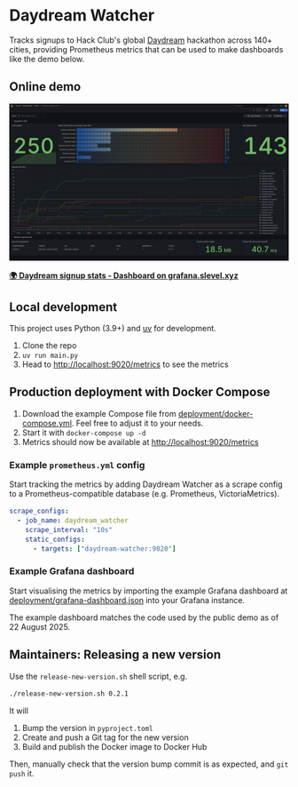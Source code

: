 # Daydream Watcher

Tracks signups to Hack Club's global [Daydream](https://daydream.hackclub.com/) hackathon across 140+ cities, providing Prometheus metrics that can be used to make dashboards like the demo below.

## Online demo

[![Screenshot of a Grafana dashboard with Daydream stats](screenshot.png)](https://grafana.slevel.xyz/d/7cf71d22-8490-40f7-b280-f677005d2fda/daydream-signup-stats)

**[🌍 Daydream signup stats - Dashboard on grafana.slevel.xyz](https://grafana.slevel.xyz/d/7cf71d22-8490-40f7-b280-f677005d2fda/daydream-signup-stats)**

## Local development

This project uses Python (3.9+) and [uv](https://docs.astral.sh/uv/) for development.

1. Clone the repo
2. `uv run main.py`
3. Head to <http://localhost:9020/metrics> to see the metrics

## Production deployment with Docker Compose

1. Download the example Compose file from [deployment/docker-compose.yml](deployment/docker-compose.yaml). Feel free to adjust it to your needs.
2. Start it with `docker-compose up -d`
3. Metrics should now be available at <http://localhost:9020/metrics>

### Example `prometheus.yml` config

Start tracking the metrics by adding Daydream Watcher as a scrape config to a Prometheus-compatible database (e.g. Prometheus, VictoriaMetrics).

```yaml
scrape_configs:
  - job_name: daydream_watcher
    scrape_interval: "10s"
    static_configs:
      - targets: ["daydream-watcher:9020"]
```

### Example Grafana dashboard

Start visualising the metrics by importing the example Grafana dashboard at [deployment/grafana-dashboard.json](deployment/grafana-dashboard.json) into your Grafana instance.

The example dashboard matches the code used by the public demo as of 22 August 2025.

## Maintainers: Releasing a new version

Use the `release-new-version.sh` shell script, e.g.

```bash
./release-new-version.sh 0.2.1
```

It will

1. Bump the version in `pyproject.toml`
2. Create and push a Git tag for the new version
3. Build and publish the Docker image to Docker Hub

Then, manually check that the version bump commit is as expected, and `git push` it.
